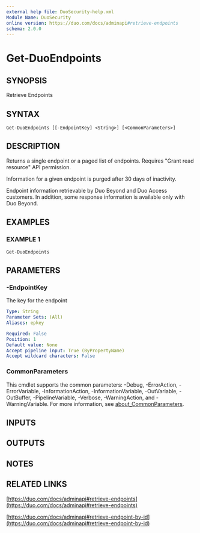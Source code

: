 ```yaml
---
external help file: DuoSecurity-help.xml
Module Name: DuoSecurity
online version: https://duo.com/docs/adminapi#retrieve-endpoints
schema: 2.0.0
---
```


# Get-DuoEndpoints

## SYNOPSIS
Retrieve Endpoints

## SYNTAX

```
Get-DuoEndpoints [[-EndpointKey] <String>] [<CommonParameters>]
```

## DESCRIPTION
Returns a single endpoint or a paged list of endpoints.
Requires "Grant read resource" API permission.

Information for a given endpoint is purged after 30 days of inactivity.

Endpoint information retrievable by Duo Beyond and Duo Access customers.
In addition, some response information is available only with Duo Beyond.

## EXAMPLES

### EXAMPLE 1
```
Get-DuoEndpoints
```

## PARAMETERS

### -EndpointKey
The key for the endpoint

```yaml
Type: String
Parameter Sets: (All)
Aliases: epkey

Required: False
Position: 1
Default value: None
Accept pipeline input: True (ByPropertyName)
Accept wildcard characters: False
```

### CommonParameters
This cmdlet supports the common parameters: -Debug, -ErrorAction, -ErrorVariable, -InformationAction, -InformationVariable, -OutVariable, -OutBuffer, -PipelineVariable, -Verbose, -WarningAction, and -WarningVariable. For more information, see [about_CommonParameters](http://go.microsoft.com/fwlink/?LinkID=113216).

## INPUTS

## OUTPUTS

## NOTES

## RELATED LINKS

[https://duo.com/docs/adminapi#retrieve-endpoints](https://duo.com/docs/adminapi#retrieve-endpoints)

[https://duo.com/docs/adminapi#retrieve-endpoint-by-id](https://duo.com/docs/adminapi#retrieve-endpoint-by-id)

